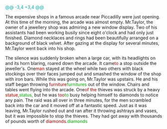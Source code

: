 



<span style="color:#0AA">@@ -3,4 +3,4 @@</span>

The expensive shops in a famous arcade near Piccadilly were just opening. At this time of the morning, the arcade was almost empty. Mr.Taylor, the owner of a jewellery shop was admiring a new window display. Two of his assistants had been working busily since eight o'clock and had only just finished. Diamond necklaces and rings had been beautifully arranged on a background of black velvet. After gazing at the display for several minutes, Mr.Taylor went back into his shop.

The silence was suddenly broken when a large car, with its headlights on and its horn blaring, roared down the arcade. It came<span style="color:#A00">to</span> a stop outside the jeweller's. One<span style="color:#A00">man</span> stayed at the wheel while two others with black stockings over their faces jumped out and smashed the window of the shop with iron bars. While this was going on, Mr.Taylor was upstairs. He and his staff began throwing <span style="color:#A00">furniture</span><span style="color:#0A0">furnitures</span> out of the window. Chairs and tables went flying into the arcade. One<span style="color:#A00">of the</span> thieves was struck by a heavy <span style="color:#A00">statue,</span><span style="color:#0A0">status,</span> but he was <span style="color:#A00">too</span><span style="color:#0A0">to</span> busy helping himself to diamonds to notice any pain. The raid was all over in three minutes, for the men scrambled back into the car and it moved off at a fantastic speed. Just as it was leaving, Mr.Taylor rushed out and ran after it throwing ashtrays and vases, but it was impossible to stop the thieves. They had got away with thousands of pounds worth of <span style="color:#A00">diamonds.</span><span style="color:#0A0">diamonds</span>
